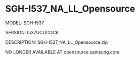 # SGH-I537_NA_LL_Opensource

MODEL:  SGH-I537

VERSION:  I537UCUCOC6

DESCRIPTION:  SGH-I537_NA_LL_Opensource.zip 

NO LONGER AVAILABLE AT opensource.samsung.com
